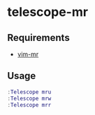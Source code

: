 # telescope-mr

## Requirements
- [vim-mr](https://github.com/lambdalisue/vim-mr)

## Usage

```lua
:Telescope mru
:Telescope mrw
:Telescope mrr
```

